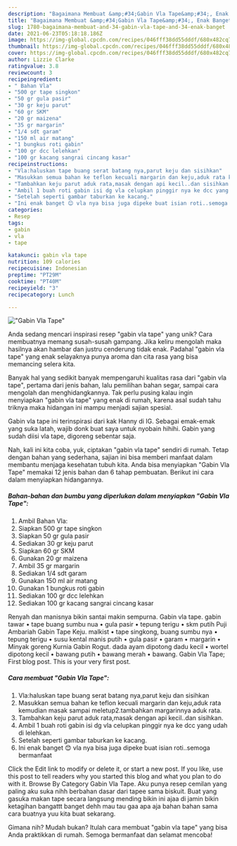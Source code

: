 ```yaml
---
description: "Bagaimana Membuat &amp;#34;Gabin Vla Tape&amp;#34;, Enak Banget"
title: "Bagaimana Membuat &amp;#34;Gabin Vla Tape&amp;#34;, Enak Banget"
slug: 1780-bagaimana-membuat-and-34-gabin-vla-tape-and-34-enak-banget
date: 2021-06-23T05:18:18.186Z
image: https://img-global.cpcdn.com/recipes/046fff38dd55dddf/680x482cq70/gabin-vla-tape-foto-resep-utama.jpg
thumbnail: https://img-global.cpcdn.com/recipes/046fff38dd55dddf/680x482cq70/gabin-vla-tape-foto-resep-utama.jpg
cover: https://img-global.cpcdn.com/recipes/046fff38dd55dddf/680x482cq70/gabin-vla-tape-foto-resep-utama.jpg
author: Lizzie Clarke
ratingvalue: 3.8
reviewcount: 3
recipeingredient:
- " Bahan Vla"
- "500 gr tape singkon"
- "50 gr gula pasir"
- "30 gr keju parut"
- "60 gr SKM"
- "20 gr maizena"
- "35 gr margarin"
- "1/4 sdt garam"
- "150 ml air matang"
- "1 bungkus roti gabin"
- "100 gr dcc lelehkan"
- "100 gr kacang sangrai cincang kasar"
recipeinstructions:
- "Vla:haluskan tape buang serat batang nya,parut keju dan sisihkan"
- "Masukkan semua bahan ke teflon kecuali margarin dan keju,aduk rata kemudian masak sampai meletup2.tambahkan margarinnya aduk rata."
- "Tambahkan keju parut aduk rata,masak dengan api kecil..dan sisihkan."
- "Ambil 1 buah roti gabin isi dg vla celupkan pinggir nya ke dcc yang udah di lelehkan."
- "Setelah seperti gambar taburkan ke kacang."
- "Ini enak banget 😊 vla nya bisa juga dipeke buat isian roti..semoga bermanfaat"
categories:
- Resep
tags:
- gabin
- vla
- tape

katakunci: gabin vla tape 
nutrition: 109 calories
recipecuisine: Indonesian
preptime: "PT29M"
cooktime: "PT40M"
recipeyield: "3"
recipecategory: Lunch

---
```



![&#34;Gabin Vla Tape&#34;](https://img-global.cpcdn.com/recipes/046fff38dd55dddf/680x482cq70/gabin-vla-tape-foto-resep-utama.jpg)

Anda sedang mencari inspirasi resep &#34;gabin vla tape&#34; yang unik? Cara membuatnya memang susah-susah gampang. Jika keliru mengolah maka hasilnya akan hambar dan justru cenderung tidak enak. Padahal &#34;gabin vla tape&#34; yang enak selayaknya punya aroma dan cita rasa yang bisa memancing selera kita.

Banyak hal yang sedikit banyak mempengaruhi kualitas rasa dari &#34;gabin vla tape&#34;, pertama dari jenis bahan, lalu pemilihan bahan segar, sampai cara mengolah dan menghidangkannya. Tak perlu pusing kalau ingin menyiapkan &#34;gabin vla tape&#34; yang enak di rumah, karena asal sudah tahu triknya maka hidangan ini mampu menjadi sajian spesial.

Gabin vla tape ini terinspirasi dari kak Hanny di IG. Sebagai emak-emak yang suka latah, wajib donk buat saya untuk nyobain hihihi. Gabin yang sudah diisi vla tape, digoreng sebentar saja.


Nah, kali ini kita coba, yuk, ciptakan &#34;gabin vla tape&#34; sendiri di rumah. Tetap dengan bahan yang sederhana, sajian ini bisa memberi manfaat dalam membantu menjaga kesehatan tubuh kita. Anda bisa menyiapkan &#34;Gabin Vla Tape&#34; memakai 12 jenis bahan dan 6 tahap pembuatan. Berikut ini cara dalam menyiapkan hidangannya.

<!--inarticleads1-->

##### Bahan-bahan dan bumbu yang diperlukan dalam menyiapkan &#34;Gabin Vla Tape&#34;:

1. Ambil  Bahan Vla:
1. Siapkan 500 gr tape singkon
1. Siapkan 50 gr gula pasir
1. Sediakan 30 gr keju parut
1. Siapkan 60 gr SKM
1. Gunakan 20 gr maizena
1. Ambil 35 gr margarin
1. Sediakan 1/4 sdt garam
1. Gunakan 150 ml air matang
1. Gunakan 1 bungkus roti gabin
1. Sediakan 100 gr dcc lelehkan
1. Sediakan 100 gr kacang sangrai cincang kasar


Renyah dan manisnya bikin santai makin sempurna. Gabin vla tape. gabin tawar • tape buang sumbu nua • gula pasir • tepung terigu • skm putih Puji Ambariah Gabin Tape Keju. malkist • tape singkong, buang sumbu nya • tepung terigu • susu kental manis putih • gula pasir • garam • margarin • Minyak goreng Kurnia Gabin Rogut. dada ayam dipotong dadu kecil • wortel dipotong kecil • bawang putih • bawang merah • bawang. Gabin Vla Tape; First blog post. This is your very first post. 

<!--inarticleads2-->

##### Cara membuat &#34;Gabin Vla Tape&#34;:

1. Vla:haluskan tape buang serat batang nya,parut keju dan sisihkan
1. Masukkan semua bahan ke teflon kecuali margarin dan keju,aduk rata kemudian masak sampai meletup2.tambahkan margarinnya aduk rata.
1. Tambahkan keju parut aduk rata,masak dengan api kecil..dan sisihkan.
1. Ambil 1 buah roti gabin isi dg vla celupkan pinggir nya ke dcc yang udah di lelehkan.
1. Setelah seperti gambar taburkan ke kacang.
1. Ini enak banget 😊 vla nya bisa juga dipeke buat isian roti..semoga bermanfaat


Click the Edit link to modify or delete it, or start a new post. If you like, use this post to tell readers why you started this blog and what you plan to do with it. Browse By Category Gabin Vla Tape. Aku punya resep cemilan yang paling aku suka nihh berbahan dasar dari tapee sama biskuit. Buat yang gasuka makan tape secara langsung mending bikin ini ajaa di jamin bikin ketagihan bangattt banget dehh mau tau gaa apa aja bahan bahan sama cara buatnya yuu kita buat sekarang. 

Gimana nih? Mudah bukan? Itulah cara membuat &#34;gabin vla tape&#34; yang bisa Anda praktikkan di rumah. Semoga bermanfaat dan selamat mencoba!
